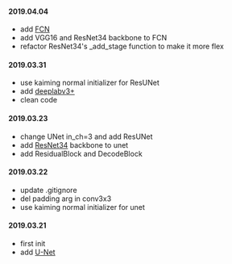 #### 2019.04.04

* add [FCN](https://arxiv.org/abs/1411.4038)
* add VGG16 and ResNet34 backbone to FCN
* refactor ResNet34's _add_stage function to make it more flex

#### 2019.03.31

* use kaiming normal initializer for ResUNet
* add [deeplabv3+](https://arxiv.org/abs/1802.02611)
* clean code

#### 2019.03.23

* change UNet in_ch=3 and add ResUNet
* add [ResNet34](https://arxiv.org/abs/1512.03385) backbone to unet
* add ResidualBlock and DecodeBlock
    
#### 2019.03.22

* update .gitignore
* del padding arg in conv3x3
* use kaiming normal initializer for unet

#### 2019.03.21

* first init
* add [U-Net](https://arxiv.org/abs/1505.04597)
